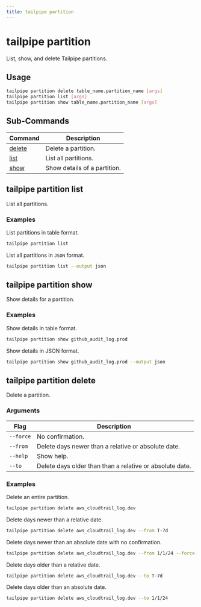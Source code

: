 ```yaml
---
title: tailpipe partition
---
```


# tailpipe partition

List, show, and delete Tailpipe partitions.

## Usage
```bash
tailpipe partition delete table_name.partition_name [args]
tailpipe partition list [args]
tailpipe partition show table_name.partition_name [args]
```

## Sub-Commands

| Command | Description
|-|-
| [delete](#tailpipe-partition-delete) | Delete a partition.
| [list](#tailpipe-partition-list) | List all partitions.
| [show](#tailpipe-partition-show)  | Show details of a partition.


## tailpipe partition list
List all partitions.

### Examples

List partitions in table format.

```bash
tailpipe partition list
```

List all partitions in `JSON` format. 

```bash
tailpipe partition list --output json
```

## tailpipe partition show
Show details for a partition.

### Examples

Show details in table format.

```bash
tailpipe partition show github_audit_log.prod
```

Show details in JSON format.

```bash
tailpipe partition show github_audit_log.prod --output json
```


## tailpipe partition delete
Delete a partition.

### Arguments

| Flag | Description
|-|-
|  `--force`     |  No confirmation.
|  `--from`      |  Delete days newer than a relative or absolute date.
|  `--help`      |  Show help.
|  `--to`        |  Delete days older than than a relative or absolute date.


### Examples

Delete an entire partition.

```bash
tailpipe partition delete aws_cloudtrail_log.dev
```

Delete days newer than a relative date.

```bash
tailpipe partition delete aws_cloudtrail_log.dev --from T-7d
```

Delete days newer than an absolute date with no confirmation.

```bash
tailpipe partition delete aws_cloudtrail_log.dev --from 1/1/24 --force
```

Delete days older than a relative date.

```bash
tailpipe partition delete aws_cloudtrail_log.dev --to T-7d
```

Delete days older than an absolute date.

```bash
tailpipe partition delete aws_cloudtrail_log.dev --to 1/1/24
```


